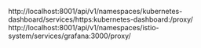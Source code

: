 http://localhost:8001/api/v1/namespaces/kubernetes-dashboard/services/https:kubernetes-dashboard:/proxy/
http://localhost:8001/api/v1/namespaces/istio-system/services/grafana:3000/proxy/
